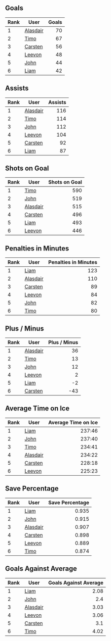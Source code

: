 ## Goals
| Rank | User | Goals |
| :--- | ---- | ---------: |
| 1 | [Alasdair](https://github.com/llevasseur/fantasy-hockey-league/blob/main/ROSTERS.md#Alasdair) |  70 |
| 2 | [Timo](https://github.com/llevasseur/fantasy-hockey-league/blob/main/ROSTERS.md#Timo) |  67 |
| 3 | [Carsten](https://github.com/llevasseur/fantasy-hockey-league/blob/main/ROSTERS.md#Carsten) |  56 |
| 4 | [Leevon](https://github.com/llevasseur/fantasy-hockey-league/blob/main/ROSTERS.md#Leevon) |  48 |
| 5 | [John](https://github.com/llevasseur/fantasy-hockey-league/blob/main/ROSTERS.md#John) |  44 |
| 6 | [Liam](https://github.com/llevasseur/fantasy-hockey-league/blob/main/ROSTERS.md#Liam) |  42 |
## Assists
| Rank | User | Assists |
| :--- | ---- | ---------: |
| 1 | [Alasdair](https://github.com/llevasseur/fantasy-hockey-league/blob/main/ROSTERS.md#Alasdair) |  116 |
| 2 | [Timo](https://github.com/llevasseur/fantasy-hockey-league/blob/main/ROSTERS.md#Timo) |  114 |
| 3 | [John](https://github.com/llevasseur/fantasy-hockey-league/blob/main/ROSTERS.md#John) |  112 |
| 4 | [Leevon](https://github.com/llevasseur/fantasy-hockey-league/blob/main/ROSTERS.md#Leevon) |  104 |
| 5 | [Carsten](https://github.com/llevasseur/fantasy-hockey-league/blob/main/ROSTERS.md#Carsten) |  92 |
| 6 | [Liam](https://github.com/llevasseur/fantasy-hockey-league/blob/main/ROSTERS.md#Liam) |  87 |
## Shots on Goal
| Rank | User | Shots on Goal |
| :--- | ---- | ---------: |
| 1 | [Timo](https://github.com/llevasseur/fantasy-hockey-league/blob/main/ROSTERS.md#Timo) |  590 |
| 2 | [John](https://github.com/llevasseur/fantasy-hockey-league/blob/main/ROSTERS.md#John) |  519 |
| 3 | [Alasdair](https://github.com/llevasseur/fantasy-hockey-league/blob/main/ROSTERS.md#Alasdair) |  515 |
| 4 | [Carsten](https://github.com/llevasseur/fantasy-hockey-league/blob/main/ROSTERS.md#Carsten) |  496 |
| 5 | [Liam](https://github.com/llevasseur/fantasy-hockey-league/blob/main/ROSTERS.md#Liam) |  493 |
| 6 | [Leevon](https://github.com/llevasseur/fantasy-hockey-league/blob/main/ROSTERS.md#Leevon) |  446 |
## Penalties in Minutes
| Rank | User | Penalties in Minutes |
| :--- | ---- | ---------: |
| 1 | [Liam](https://github.com/llevasseur/fantasy-hockey-league/blob/main/ROSTERS.md#Liam) |  123 |
| 2 | [Alasdair](https://github.com/llevasseur/fantasy-hockey-league/blob/main/ROSTERS.md#Alasdair) |  110 |
| 3 | [Carsten](https://github.com/llevasseur/fantasy-hockey-league/blob/main/ROSTERS.md#Carsten) |  89 |
| 4 | [Leevon](https://github.com/llevasseur/fantasy-hockey-league/blob/main/ROSTERS.md#Leevon) |  84 |
| 5 | [John](https://github.com/llevasseur/fantasy-hockey-league/blob/main/ROSTERS.md#John) |  82 |
| 6 | [Timo](https://github.com/llevasseur/fantasy-hockey-league/blob/main/ROSTERS.md#Timo) |  80 |
## Plus / Minus
| Rank | User | Plus / Minus |
| :--- | ---- | ---------: |
| 1 | [Alasdair](https://github.com/llevasseur/fantasy-hockey-league/blob/main/ROSTERS.md#Alasdair) |  36 |
| 2 | [Timo](https://github.com/llevasseur/fantasy-hockey-league/blob/main/ROSTERS.md#Timo) |  13 |
| 3 | [John](https://github.com/llevasseur/fantasy-hockey-league/blob/main/ROSTERS.md#John) |  12 |
| 4 | [Leevon](https://github.com/llevasseur/fantasy-hockey-league/blob/main/ROSTERS.md#Leevon) |  2 |
| 5 | [Liam](https://github.com/llevasseur/fantasy-hockey-league/blob/main/ROSTERS.md#Liam) |  -2 |
| 6 | [Carsten](https://github.com/llevasseur/fantasy-hockey-league/blob/main/ROSTERS.md#Carsten) |  -43 |
## Average Time on Ice
| Rank | User | Average Time on Ice |
| :--- | ---- | ---------: |
| 1 | [Liam](https://github.com/llevasseur/fantasy-hockey-league/blob/main/ROSTERS.md#Liam) |  237:46 |
| 2 | [John](https://github.com/llevasseur/fantasy-hockey-league/blob/main/ROSTERS.md#John) |  237:40 |
| 3 | [Timo](https://github.com/llevasseur/fantasy-hockey-league/blob/main/ROSTERS.md#Timo) |  234:41 |
| 4 | [Alasdair](https://github.com/llevasseur/fantasy-hockey-league/blob/main/ROSTERS.md#Alasdair) |  234:22 |
| 5 | [Carsten](https://github.com/llevasseur/fantasy-hockey-league/blob/main/ROSTERS.md#Carsten) |  228:18 |
| 6 | [Leevon](https://github.com/llevasseur/fantasy-hockey-league/blob/main/ROSTERS.md#Leevon) |  225:23 |
## Save Percentage
| Rank | User | Save Percentage |
| :--- | ---- | ---------: |
| 1 | [Liam](https://github.com/llevasseur/fantasy-hockey-league/blob/main/ROSTERS.md#Liam) |  0.935 |
| 2 | [John](https://github.com/llevasseur/fantasy-hockey-league/blob/main/ROSTERS.md#John) |  0.915 |
| 3 | [Alasdair](https://github.com/llevasseur/fantasy-hockey-league/blob/main/ROSTERS.md#Alasdair) |  0.907 |
| 4 | [Carsten](https://github.com/llevasseur/fantasy-hockey-league/blob/main/ROSTERS.md#Carsten) |  0.898 |
| 5 | [Leevon](https://github.com/llevasseur/fantasy-hockey-league/blob/main/ROSTERS.md#Leevon) |  0.889 |
| 6 | [Timo](https://github.com/llevasseur/fantasy-hockey-league/blob/main/ROSTERS.md#Timo) |  0.874 |
## Goals Against Average
| Rank | User | Goals Against Average |
| :--- | ---- | ---------: |
| 1 | [Liam](https://github.com/llevasseur/fantasy-hockey-league/blob/main/ROSTERS.md#Liam) |  2.08 |
| 2 | [John](https://github.com/llevasseur/fantasy-hockey-league/blob/main/ROSTERS.md#John) |  2.4 |
| 3 | [Alasdair](https://github.com/llevasseur/fantasy-hockey-league/blob/main/ROSTERS.md#Alasdair) |  3.03 |
| 4 | [Leevon](https://github.com/llevasseur/fantasy-hockey-league/blob/main/ROSTERS.md#Leevon) |  3.06 |
| 5 | [Carsten](https://github.com/llevasseur/fantasy-hockey-league/blob/main/ROSTERS.md#Carsten) |  3.1 |
| 6 | [Timo](https://github.com/llevasseur/fantasy-hockey-league/blob/main/ROSTERS.md#Timo) |  4.02 |
